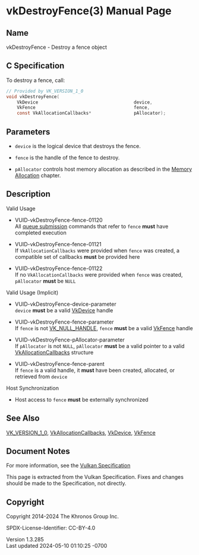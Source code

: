 # vkDestroyFence(3) Manual Page

## Name

vkDestroyFence - Destroy a fence object



## <a href="#_c_specification" class="anchor"></a>C Specification

To destroy a fence, call:

``` c
// Provided by VK_VERSION_1_0
void vkDestroyFence(
    VkDevice                                    device,
    VkFence                                     fence,
    const VkAllocationCallbacks*                pAllocator);
```

## <a href="#_parameters" class="anchor"></a>Parameters

- `device` is the logical device that destroys the fence.

- `fence` is the handle of the fence to destroy.

- `pAllocator` controls host memory allocation as described in the <a
  href="https://registry.khronos.org/vulkan/specs/1.3-extensions/html/vkspec.html#memory-allocation"
  target="_blank" rel="noopener">Memory Allocation</a> chapter.

## <a href="#_description" class="anchor"></a>Description

Valid Usage

- <a href="#VUID-vkDestroyFence-fence-01120"
  id="VUID-vkDestroyFence-fence-01120"></a>
  VUID-vkDestroyFence-fence-01120  
  All <a
  href="https://registry.khronos.org/vulkan/specs/1.3-extensions/html/vkspec.html#devsandqueues-submission"
  target="_blank" rel="noopener">queue submission</a> commands that
  refer to `fence` **must** have completed execution

- <a href="#VUID-vkDestroyFence-fence-01121"
  id="VUID-vkDestroyFence-fence-01121"></a>
  VUID-vkDestroyFence-fence-01121  
  If `VkAllocationCallbacks` were provided when `fence` was created, a
  compatible set of callbacks **must** be provided here

- <a href="#VUID-vkDestroyFence-fence-01122"
  id="VUID-vkDestroyFence-fence-01122"></a>
  VUID-vkDestroyFence-fence-01122  
  If no `VkAllocationCallbacks` were provided when `fence` was created,
  `pAllocator` **must** be `NULL`

Valid Usage (Implicit)

- <a href="#VUID-vkDestroyFence-device-parameter"
  id="VUID-vkDestroyFence-device-parameter"></a>
  VUID-vkDestroyFence-device-parameter  
  `device` **must** be a valid [VkDevice](https://registry.khronos.org/vulkan/specs/1.3-extensions/man/html/VkDevice.html) handle

- <a href="#VUID-vkDestroyFence-fence-parameter"
  id="VUID-vkDestroyFence-fence-parameter"></a>
  VUID-vkDestroyFence-fence-parameter  
  If `fence` is not [VK_NULL_HANDLE](https://registry.khronos.org/vulkan/specs/1.3-extensions/man/html/VK_NULL_HANDLE.html), `fence`
  **must** be a valid [VkFence](https://registry.khronos.org/vulkan/specs/1.3-extensions/man/html/VkFence.html) handle

- <a href="#VUID-vkDestroyFence-pAllocator-parameter"
  id="VUID-vkDestroyFence-pAllocator-parameter"></a>
  VUID-vkDestroyFence-pAllocator-parameter  
  If `pAllocator` is not `NULL`, `pAllocator` **must** be a valid
  pointer to a valid [VkAllocationCallbacks](https://registry.khronos.org/vulkan/specs/1.3-extensions/man/html/VkAllocationCallbacks.html)
  structure

- <a href="#VUID-vkDestroyFence-fence-parent"
  id="VUID-vkDestroyFence-fence-parent"></a>
  VUID-vkDestroyFence-fence-parent  
  If `fence` is a valid handle, it **must** have been created,
  allocated, or retrieved from `device`

Host Synchronization

- Host access to `fence` **must** be externally synchronized

## <a href="#_see_also" class="anchor"></a>See Also

[VK_VERSION_1_0](https://registry.khronos.org/vulkan/specs/1.3-extensions/man/html/VK_VERSION_1_0.html),
[VkAllocationCallbacks](https://registry.khronos.org/vulkan/specs/1.3-extensions/man/html/VkAllocationCallbacks.html),
[VkDevice](https://registry.khronos.org/vulkan/specs/1.3-extensions/man/html/VkDevice.html), [VkFence](https://registry.khronos.org/vulkan/specs/1.3-extensions/man/html/VkFence.html)

## <a href="#_document_notes" class="anchor"></a>Document Notes

For more information, see the <a
href="https://registry.khronos.org/vulkan/specs/1.3-extensions/html/vkspec.html#vkDestroyFence"
target="_blank" rel="noopener">Vulkan Specification</a>

This page is extracted from the Vulkan Specification. Fixes and changes
should be made to the Specification, not directly.

## <a href="#_copyright" class="anchor"></a>Copyright

Copyright 2014-2024 The Khronos Group Inc.

SPDX-License-Identifier: CC-BY-4.0

Version 1.3.285  
Last updated 2024-05-10 01:10:25 -0700
